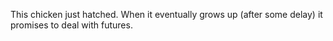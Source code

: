This chicken just hatched. When it eventually grows up (after some delay) it promises to deal with futures.
